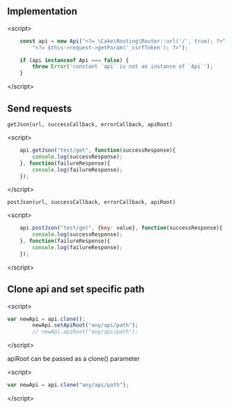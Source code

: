 ## Implementation

\<script>
```js
    const api = new Api("<?= \Cake\Routing\Router::url('/', true); ?>", "api/",
        "<?= $this->request->getParam('_csrfToken'); ?>");

    if (api instanceof Api === false) {
        throw Error('constant `api` is not an instance of `Api`');
    }
```
\</script>

## Send requests 

`getJson(url, successCallback, errorCallback, apiRoot)`

\<script>
```js
    api.getJson("test/get", function(successResponse){
        console.log(successResponse);
    }, function(failureResponse){
        console.log(failureResponse);
    });
```
\</script>

`postJson(url, successCallback, errorCallback, apiRoot)`

\<script>
```js
    api.postJson("test/get", {key: value}, function(successResponse){
        console.log(successResponse);
    }, function(failureResponse){
        console.log(failureResponse);
    });
```
\</script>

## Clone api and set specific path

\<script>
```js
var newApi = api.clone();
        newApi.setApiRoot("any/api/path");
        // newApi.apiRoot("any/api/path");
```
\</script>

apiRoot can be passed as a clone() parameter

\<script>
```js
var newApi = api.clone("any/api/path");
```
\</script>

